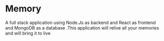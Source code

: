 # Memory

A full stack application using Node.Js as backend and React as frontend and MongoDB as a database .This application will relive all your memories and will bring it to live
